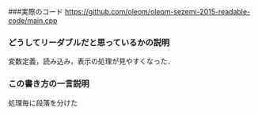 ###実際のコード
https://github.com/oleom/oleom-sezemi-2015-readable-code/main.cpp

### どうしてリーダブルだと思っているかの説明
変数定義，読み込み，表示の処理が見やすくなった．

### この書き方の一言説明
処理毎に段落を分けた

